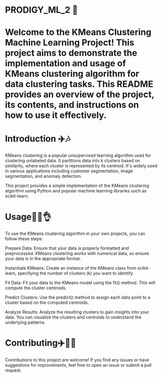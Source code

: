 # PRODIGY_ML_2 🚀
# Welcome to the KMeans Clustering Machine Learning Project! This project aims to demonstrate the implementation and usage of KMeans clustering algorithm for data clustering tasks. This README provides an overview of the project, its contents, and instructions on how to use it effectively.

# Introduction ✈️🎶
KMeans clustering is a popular unsupervised learning algorithm used for clustering unlabeled data. It partitions data into k clusters based on similarity, where each cluster is represented by its centroid. It's widely used in various applications including customer segmentation, image segmentation, and anomaly detection.

This project provides a simple implementation of the KMeans clustering algorithm using Python and popular machine learning libraries such as scikit-learn.

# Usage🚀🚀👌
To use the KMeans clustering algorithm in your own projects, you can follow these steps:

Prepare Data: Ensure that your data is properly formatted and preprocessed. KMeans clustering works with numerical data, so ensure your data is in the appropriate format.

Instantiate KMeans: Create an instance of the KMeans class from scikit-learn, specifying the number of clusters (k) you want to identify.

Fit Data: Fit your data to the KMeans model using the fit() method. This will compute the cluster centroids.

Predict Clusters: Use the predict() method to assign each data point to a cluster based on the computed centroids.

Analyze Results: Analyze the resulting clusters to gain insights into your data. You can visualize the clusters and centroids to understand the underlying patterns.

# Contributing✈️💙🚀

Contributions to this project are welcome! If you find any issues or have suggestions for improvements, feel free to open an issue or submit a pull request.


